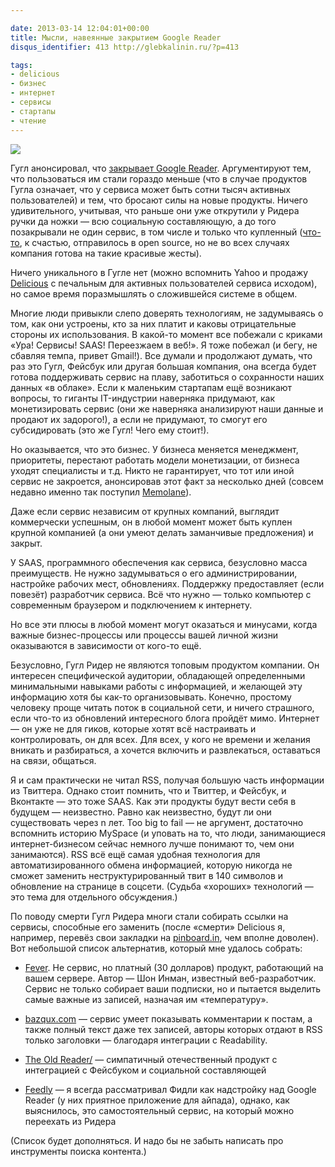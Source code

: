 ```yaml
---

date: 2013-03-14 12:04:01+00:00
title: Мысли, навеянные закрытием Google Reader
disqus_identifier: 413 http://glebkalinin.ru/?p=413

tags:
- delicious
- бизнес
- интернет
- сервисы
- стартапы
- чтение
---
```


![](http://www.glebkalinin.ru/featured/2013/03/keep-calm-and-save-google-reader.jpg)

Гугл анонсировал, что [закрывает Google Reader](http://googlereader.blogspot.ru/2013/03/powering-down-google-reader.html). Аргументируют тем, что пользоваться им стали гораздо меньше (что в случае продуктов Гугла означает, что у сервиса может быть сотни тысяч активных пользователей) и тем, что бросают силы на новые продукты. Ничего удивительного, учитывая, что раньше они уже открутили у Ридера ручки да ножки — всю социальную составляющую, а до того позакрывали не один сервис, в том числе и только что купленный ([что-то](http://en.wikipedia.org/wiki/Etherpad), к счастью, отправилось в open source, но не во всех случаях компания готова на такие красивые жесты).

Ничего уникального в Гугле нет (можно вспомнить Yahoo и продажу [Delicious](http://glebkalinin.ru/delicious-bookmarks/) с печальным для активных пользователей сервиса исходом), но самое время поразмышлять о сложившейся системе в общем.

Многие люди привыкли слепо доверять технологиям, не задумываясь о том, как они устроены, кто за них платит и каковы отрицательные стороны их использования. В какой-то момент все побежали с криками «Ура! Сервисы! SAAS! Переезжаем в веб!». Я тоже побежал (и бегу, не сбавляя темпа, привет Gmail!). Все думали и продолжают думать, что раз это Гугл, Фейсбук или другая большая компания, она всегда будет готова поддерживать сервис на плаву, заботиться о сохранности наших данных «в облаке». Если к маленьким стартапам ещё возникают вопросы, то гиганты IT-индустрии наверняка придумают, как монетизировать сервис (они же наверняка анализируют наши данные и продают их задорого!), а если не придумают, то смогут его субсидировать (это же Гугл! Чего ему стоит!). 

Но оказывается, что это бизнес. У бизнеса меняется менеджмент, приоритеты, перестают работать модели монетизации, от бизнеса уходят специалисты и т.д. Никто не гарантирует, что тот или иной сервис не закроется, анонсировав этот факт за несколько дней (совсем недавно именно так поступил [Memolane](http://techcrunch.com/2013/02/21/memolane-the-internet-time-machine-app-for-exploring-past-social-network-content-is-shutting-down/)).

Даже если сервис независим от крупных компаний, выглядит коммерчески успешным, он в любой момент может быть куплен крупной компанией (а они умеют делать заманчивые предложения) и закрыт.

У SAAS, программного обеспечения как сервиса, безусловно масса преимуществ. Не нужно задумываться о его администрировании, настройке рабочих мест, обновлениях. Поддержку предоставляет (если повезёт) разработчик сервиса. Всё что нужно — только компьютер с современным браузером и подключением к интернету.

Но все эти плюсы в любой момент могут оказаться и минусами, когда важные бизнес-процессы или процессы вашей личной жизни оказываются в зависимости от кого-то ещё.

Безусловно, Гугл Ридер не являются топовым продуктом компании. Он интересен специфической аудитории, обладающей определенными минимальными навыками работы с информацией, и желающей эту информацию хотя бы как-то организовывать. Конечно, простому человеку проще читать поток в социальной сети, и ничего страшного, если что-то из обновлений интересного блога пройдёт мимо. Интернет — он уже не для гиков, которые хотят всё настраивать и контролировать, он для всех. Для всех, у кого не времени и желания вникать и разбираться, а хочется включить и развлекаться, оставаться на связи, общаться.

Я и сам практически не читал RSS, получая большую часть информации из Твиттера. Однако стоит помнить, что и Твиттер, и Фейсбук, и Вконтакте — это тоже SAAS. Как эти продукты будут вести себя в будущем — неизвестно. Равно как неизвестно, будут ли они существовать через n лет. Too big to fail — не аргумент, достаточно вспомнить историю MySpace (и уповать на то, что люди, занимающиеся интернет-бизнесом сейчас немного лучше понимают то, чем они занимаются). RSS всё ещё самая удобная технология для автоматизированного обмена информацией, которую никогда не сможет заменить неструктурированный твит в 140 символов и обновление на странице в соцсети. (Судьба «хороших» технологий — это тема для отдельного обсуждения.)

По поводу смерти Гугл Ридера многи стали собирать ссылки на сервисы, способные его заменить (после «смерти» Delicious я, например,  перевёз свои закладки на [pinboard.in](http://pinboard.in), чем вполне доволен). Вот небольшой список альтернатив, который мне удалось собрать:





  * [Fever](http://www.feedafever.com/). Не сервис, но платный (30 долларов) продукт, работающий на вашем сервере. Автор — Шон Инман, известный веб-разработчик. Сервис не только собирает ваши подписки, но и пытается выделить самые важные из записей, назначая им «температуру». 


  * [bazqux.com](http://bazqux.com/) — сервис умеет показывать комментарии к постам, а также полный текст даже тех записей, авторы которых отдают в RSS только заголовки — благодаря интеграции с Readability.


  * [The Old Reader/](http://theoldreader.com/) —  симпатичный отечественный продукт с интеграцией с Фейсбуком и социальной составляющей


  * [Feedly](http://feedly.com) — я всегда рассматривал Фидли как надстройку над Google Reader (у них приятное приложение для айпада), однако, как выяснилось, это самостоятельный сервис, на который можно переехать из Ридера



(Список будет дополняться. И надо бы не забыть написать про инструменты поиска контента.)
